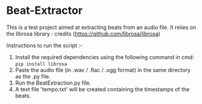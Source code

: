 # Beat-Extractor
This is a test project aimed at extracting beats from an audio file. It relies on the librosa library : credits (https://github.com/librosa/librosa)  

Instructions to run the script :-  
1. Install the required dependencies using the following command in cmd:  
```pip install librosa```  
2. Paste the audio file (in .wav / .flac / .ogg format) in the same directory as the .py file.  
3. Run the BeatExtraction.py file.
4. A text file 'tempo.txt' will be created containing the timestamps of the beats. 
